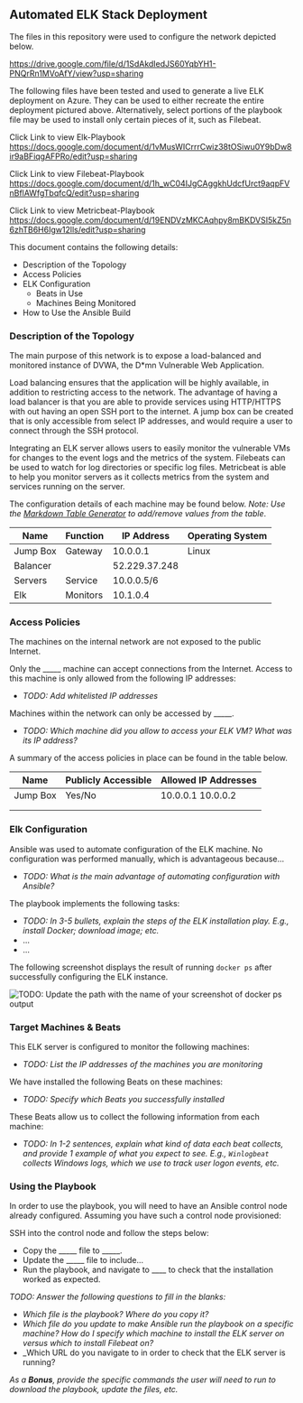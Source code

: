 ## Automated ELK Stack Deployment

The files in this repository were used to configure the network depicted below.

https://drive.google.com/file/d/1SdAkdIedJS60YqbYH1-PNQrRn1MVoAfY/view?usp=sharing

The following files have been tested and used to generate a live ELK deployment on Azure. They can be used to either recreate the entire deployment pictured above. Alternatively, select portions of the playbook file may be used to install only certain pieces of it, such as Filebeat.

Click Link to view Elk-Playbook
https://docs.google.com/document/d/1vMusWICrrrCwiz38tOSiwu0Y9bDw8ir9aBFiqgAFPRo/edit?usp=sharing

Click Link to view Filebeat-Playbook
https://docs.google.com/document/d/1h_wC04IJgCAggkhUdcfUrct9aqpFVnBflAWfgTbqfcQ/edit?usp=sharing

Click Link to view Metricbeat-Playbook https://docs.google.com/document/d/19ENDVzMKCAqhpy8mBKDVSI5kZ5n6zhTB6H6Igw12lls/edit?usp=sharing

This document contains the following details:
- Description of the Topology
- Access Policies
- ELK Configuration
  - Beats in Use
  - Machines Being Monitored
- How to Use the Ansible Build


### Description of the Topology

The main purpose of this network is to expose a load-balanced and monitored instance of DVWA, the D*mn Vulnerable Web Application.

Load balancing ensures that the application will be highly available, in addition to restricting access to the network.
The advantage of having a load balancer is that you are able to provide services using HTTP/HTTPS with out having an open SSH port to the internet.  A jump box can be created that is only accessible from select IP addresses, and would require a user to connect through the SSH protocol.

Integrating an ELK server allows users to easily monitor the vulnerable VMs for changes to the event logs and the metrics of the system.
Filebeats can be used to watch for log directories or specific log files. 
Metricbeat is able to help you monitor servers as it collects metrics from the system and services running on the server.  

The configuration details of each machine may be found below.
_Note: Use the [Markdown Table Generator](http://www.tablesgenerator.com/markdown_tables) to add/remove values from the table_.

| Name     | Function | IP Address   | Operating System |
|----------|----------|--------------|------------------|
| Jump Box | Gateway  | 10.0.0.1     | Linux            |
| Balancer |          |52.229.37.248 |                  |
| Servers  | Service  | 10.0.0.5/6   |                  |
| Elk      |Monitors  | 10.1.0.4     |                  |

### Access Policies

The machines on the internal network are not exposed to the public Internet. 

Only the _____ machine can accept connections from the Internet. Access to this machine is only allowed from the following IP addresses:
- _TODO: Add whitelisted IP addresses_

Machines within the network can only be accessed by _____.
- _TODO: Which machine did you allow to access your ELK VM? What was its IP address?_

A summary of the access policies in place can be found in the table below.

| Name     | Publicly Accessible | Allowed IP Addresses |
|----------|---------------------|----------------------|
| Jump Box | Yes/No              | 10.0.0.1 10.0.0.2    |
|          |                     |                      |
|          |                     |                      |

### Elk Configuration

Ansible was used to automate configuration of the ELK machine. No configuration was performed manually, which is advantageous because...
- _TODO: What is the main advantage of automating configuration with Ansible?_

The playbook implements the following tasks:
- _TODO: In 3-5 bullets, explain the steps of the ELK installation play. E.g., install Docker; download image; etc._
- ...
- ...

The following screenshot displays the result of running `docker ps` after successfully configuring the ELK instance.

![TODO: Update the path with the name of your screenshot of docker ps output](Images/docker_ps_output.png)

### Target Machines & Beats
This ELK server is configured to monitor the following machines:
- _TODO: List the IP addresses of the machines you are monitoring_

We have installed the following Beats on these machines:
- _TODO: Specify which Beats you successfully installed_

These Beats allow us to collect the following information from each machine:
- _TODO: In 1-2 sentences, explain what kind of data each beat collects, and provide 1 example of what you expect to see. E.g., `Winlogbeat` collects Windows logs, which we use to track user logon events, etc._

### Using the Playbook
In order to use the playbook, you will need to have an Ansible control node already configured. Assuming you have such a control node provisioned: 

SSH into the control node and follow the steps below:
- Copy the _____ file to _____.
- Update the _____ file to include...
- Run the playbook, and navigate to ____ to check that the installation worked as expected.

_TODO: Answer the following questions to fill in the blanks:_
- _Which file is the playbook? Where do you copy it?_
- _Which file do you update to make Ansible run the playbook on a specific machine? How do I specify which machine to install the ELK server on versus which to install Filebeat on?_
- _Which URL do you navigate to in order to check that the ELK server is running?

_As a **Bonus**, provide the specific commands the user will need to run to download the playbook, update the files, etc._
